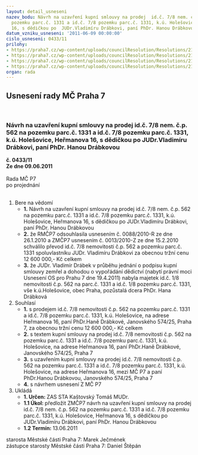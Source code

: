 ```yaml
---
layout: detail_usneseni
nazev_bodu: Návrh na uzavření kupní smlouvy na prodej  id.č. 7/8 nem. č.p. 562 na
  pozemku parc.č. 1331 a id.č. 7/8 pozemku parc.č. 1331, k.ú. Holešovice, Heřmanova
  16, s dědičkou po  JUDr.Vladimíru Drábkovi, paní PhDr. Hanou Drábkovou
datum_vzniku_usneseni: '2011-06-09 00:00:00'
cislo_usneseni: 0433/11
prilohy:
- https://praha7.cz/wp-content/uploads/councilResolution/Resolutions/21592/29-11-priloha_1.tif
- https://praha7.cz/wp-content/uploads/councilResolution/Resolutions/21592/29-11-priloha_2.tif
- https://praha7.cz/wp-content/uploads/councilResolution/Resolutions/21592/29-11-kupn%c3%ad_smlouva.doc
- https://praha7.cz/wp-content/uploads/councilResolution/Resolutions/21592/29-11-navrh_do_zmc_-_prodej,_hermanova_16.doc
organ: rada
---
```

<div id="ucUsn_pList" class="usn">
	<span><h2>Usnesení rady MČ Praha 7 </h2>
<br></span><div class="standBody">
<span><h3>Návrh na uzavření kupní smlouvy na prodej  id.č. 7/8 nem. č.p. 562 na pozemku parc.č. 1331 a id.č. 7/8 pozemku parc.č. 1331, k.ú. Holešovice, Heřmanova 16, s dědičkou po  JUDr.Vladimíru Drábkovi, paní PhDr. Hanou Drábkovou</h3></span><div class="center">
		<strong>č. 0433/11</strong><br>
	</div>
<div class="center">
		<strong>Ze dne 09.06.2011</strong><br><br>
	</div>Rada MČ P7<br> po projednání<br><br><ol>
<li>Bere na vědomí<ul>
<li>
<strong>1.</strong> Návrh na uzavření kupní smlouvy na prodej  id.č. 7/8 nem. č.p. 562 na pozemku parc.č. 1331 a id.č. 7/8 pozemku parc.č. 1331, k.ú. Holešovice, Heřmanova 16, s dědičkou po  JUDr.Vladimíru Drábkovi, paní PhDr. Hanou Drábkovou</li>
<li>
<strong>2.</strong> že RMČP7 odsouhlasila  usnesením č. 0088/2010-R ze dne 26.1.2010 a ZMČP7 usnesením č. 0013/2010-Z ze dne 15.2.2010 schválilo převod id.č. 7/8 nemovitosti č.p. 562 a pozemku parc.č. 1331 spoluvlastníku JUDr. Vladimíru Drábkovi za obecnou tržní cenu 12 600 000,- Kč celkem</li>
<li>
<strong>3.</strong> že JUDr. Vladimír Drábek v průběhu jednání o podpisu kupní smlouvy zemřel a dohodou o vypořádání dědictví (nabytí právní moci Usnesení OS pro Prahu 7 dne 19.4.2011) nabyla majetek id.č. 1/8 nemovitosti č.p. 562 na parc.č. 1331 a id.č. 1/8 pozemku parc.č. 1331, vše k.ú.Holešovice, obec Praha, pozůstalá dcera PhDr. Hana Drábková</li>
</ul>
</li>
<li>Souhlasí<ul>
<li>
<strong>1.</strong> s prodejem  id.č. 7/8 nemovitosti č.p. 562 na pozemku parc.č. 1331 a id.č. 7/8 pozemku parc.č. 1331, k.ú. Holešovice, na adrese Heřmanova 16,  paní PhDr.Haně Drábkové, Janovského 574/25, Praha 7, za obecnou tržní cenu             12 600 000,- Kč celkem</li>
<li>
<strong>2.</strong> s textem kupní smlouvy na prodej id.č. 7/8 nemovitosti č.p. 562 na pozemku parc.č. 1331 a id.č. 7/8 pozemku parc.č. 1331, k.ú. Holešovice, na adrese Heřmanova 16,  paní PhDr.Haně Drábkové, Janovského 574/25, Praha 7 </li>
<li>
<strong>3.</strong> s uzavřením kupní smlouvy na prodej id.č. 7/8 nemovitosti č.p. 562 na pozemku parc.č. 1331 a id.č. 7/8 pozemku parc.č. 1331, k.ú. Holešovice, na adrese Heřmanova 16, mezi MČ P7  a paní PhDr.Hanou Drábkovou, Janovského 574/25, Praha 7 </li>
<li>
<strong>4.</strong> s návrhem usnesení Z MČ P7</li>
</ul>
</li>
<li>Ukládá<ul>
<li>
<strong>1. Určen: </strong>ZAS STA Kaštovský Tomáš MUDr.</li>
<li>
<strong>1.1 Úkol: </strong>předložit ZMČP7 návrh na uzavření kupní smlouvy na prodej  id.č. 7/8 nem. č.p. 562 na pozemku parc.č. 1331 a id.č. 7/8 pozemku parc.č. 1331, k.ú. Holešovice, Heřmanova 16, s dědičkou po  JUDr.Vladimíru Drábkovi, paní PhDr. Hanou Drábkovou</li>
<li>
<strong>1.2 Termín: </strong>13.06.2011</li>
</ul>
</li>
</ol>starosta Městské části Praha 7: Marek Ječmének<br>zástupce starosty Městské části Praha 7: Daniel Štěpán 
</div>
</div>